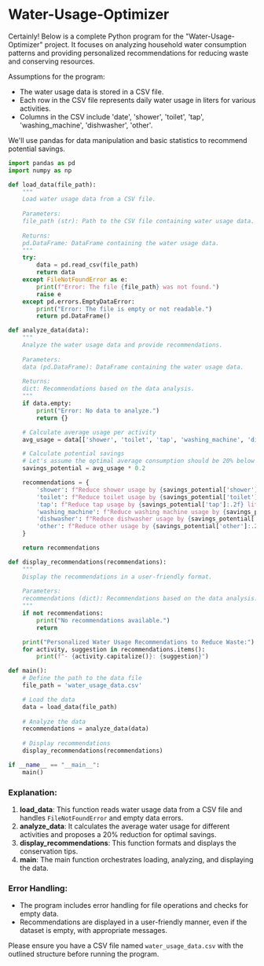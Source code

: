 # Water-Usage-Optimizer

Certainly! Below is a complete Python program for the "Water-Usage-Optimizer" project. It focuses on analyzing household water consumption patterns and providing personalized recommendations for reducing waste and conserving resources.

Assumptions for the program:
- The water usage data is stored in a CSV file.
- Each row in the CSV file represents daily water usage in liters for various activities.
- Columns in the CSV include 'date', 'shower', 'toilet', 'tap', 'washing_machine', 'dishwasher', 'other'.

We'll use pandas for data manipulation and basic statistics to recommend potential savings.

```python
import pandas as pd
import numpy as np

def load_data(file_path):
    """
    Load water usage data from a CSV file.
    
    Parameters:
    file_path (str): Path to the CSV file containing water usage data.
    
    Returns:
    pd.DataFrame: DataFrame containing the water usage data.
    """
    try:
        data = pd.read_csv(file_path)
        return data
    except FileNotFoundError as e:
        print(f"Error: The file {file_path} was not found.")
        raise e
    except pd.errors.EmptyDataError:
        print("Error: The file is empty or not readable.")
        return pd.DataFrame()

def analyze_data(data):
    """
    Analyze the water usage data and provide recommendations.
    
    Parameters:
    data (pd.DataFrame): DataFrame containing the water usage data.
    
    Returns:
    dict: Recommendations based on the data analysis.
    """
    if data.empty:
        print("Error: No data to analyze.")
        return {}

    # Calculate average usage per activity
    avg_usage = data[['shower', 'toilet', 'tap', 'washing_machine', 'dishwasher', 'other']].mean()

    # Calculate potential savings
    # Let's assume the optimal average consumption should be 20% below the current average
    savings_potential = avg_usage * 0.2

    recommendations = {
        'shower': f"Reduce shower usage by {savings_potential['shower']:.2f} liters per day.",
        'toilet': f"Reduce toilet usage by {savings_potential['toilet']:.2f} liters per day.",
        'tap': f"Reduce tap usage by {savings_potential['tap']:.2f} liters per day.",
        'washing_machine': f"Reduce washing machine usage by {savings_potential['washing_machine']:.2f} liters per day.",
        'dishwasher': f"Reduce dishwasher usage by {savings_potential['dishwasher']:.2f} liters per day.",
        'other': f"Reduce other usage by {savings_potential['other']:.2f} liters per day."
    }

    return recommendations

def display_recommendations(recommendations):
    """
    Display the recommendations in a user-friendly format.
    
    Parameters:
    recommendations (dict): Recommendations based on the data analysis.
    """
    if not recommendations:
        print("No recommendations available.")
        return

    print("Personalized Water Usage Recommendations to Reduce Waste:")
    for activity, suggestion in recommendations.items():
        print(f"- {activity.capitalize()}: {suggestion}")

def main():
    # Define the path to the data file
    file_path = 'water_usage_data.csv'

    # Load the data
    data = load_data(file_path)
    
    # Analyze the data
    recommendations = analyze_data(data)
    
    # Display recommendations
    display_recommendations(recommendations)

if __name__ == "__main__":
    main()
```

### Explanation:
1. **load_data**: This function reads water usage data from a CSV file and handles `FileNotFoundError` and empty data errors.
2. **analyze_data**: It calculates the average water usage for different activities and proposes a 20% reduction for optimal savings.
3. **display_recommendations**: This function formats and displays the conservation tips.
4. **main**: The main function orchestrates loading, analyzing, and displaying the data.

### Error Handling:
- The program includes error handling for file operations and checks for empty data.
- Recommendations are displayed in a user-friendly manner, even if the dataset is empty, with appropriate messages.

Please ensure you have a CSV file named `water_usage_data.csv` with the outlined structure before running the program.